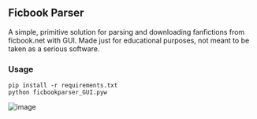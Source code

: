 ## Ficbook Parser
A simple, primitive solution for parsing and downloading fanfictions from ficbook.net with GUI.
Made just for educational purposes, not meant to be taken as a serious software.

### Usage

```
pip install -r requirements.txt
python ficbookparser_GUI.pyw
```
![image](https://user-images.githubusercontent.com/43646178/210134239-4b30086c-3f3f-42dd-afcc-74ca4f61f90c.png)
